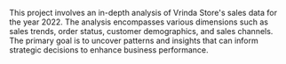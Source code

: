 This project involves an in-depth analysis of Vrinda Store's sales data for the year 2022.
The analysis encompasses various dimensions such as sales trends, order status, customer demographics, and sales channels.
The primary goal is to uncover patterns and insights that can inform strategic decisions to enhance business performance.
